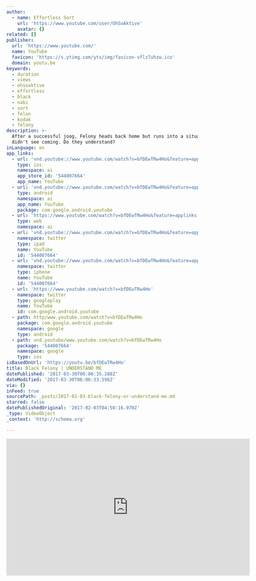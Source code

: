 ```yaml
---
author:
  - name: Effortless Sort
    url: 'https://www.youtube.com/user/OhSoAktive'
    avatar: {}
related: []
publisher:
  url: 'https://www.youtube.com/'
  name: YouTube
  favicon: 'https://s.ytimg.com/yts/img/favicon-vflz7uhzw.ico'
  domain: youtu.be
keywords:
  - duration
  - views
  - ohsoaktive
  - effortless
  - black
  - nabi
  - sort
  - felon
  - kodak
  - felony
description: >-
  After a successful joog, Felony heads back home but runs into a situation he
  didn't see coming. Do they understand?
inLanguage: en
app_links:
  - url: 'vnd.youtube://www.youtube.com/watch?v=bfDEwTRw4Ho&feature=applinks'
    type: ios
    namespace: ai
    app_store_id: '544007664'
    app_name: YouTube
  - url: 'vnd.youtube://www.youtube.com/watch?v=bfDEwTRw4Ho&feature=applinks'
    type: android
    namespace: ai
    app_name: YouTube
    package: com.google.android.youtube
  - url: 'https://www.youtube.com/watch?v=bfDEwTRw4Ho&feature=applinks'
    type: web
    namespace: ai
  - url: 'vnd.youtube://www.youtube.com/watch?v=bfDEwTRw4Ho&feature=applinks'
    namespace: twitter
    type: ipad
    name: YouTube
    id: '544007664'
  - url: 'vnd.youtube://www.youtube.com/watch?v=bfDEwTRw4Ho&feature=applinks'
    namespace: twitter
    type: iphone
    name: YouTube
    id: '544007664'
  - url: 'https://www.youtube.com/watch?v=bfDEwTRw4Ho'
    namespace: twitter
    type: googleplay
    name: YouTube
    id: com.google.android.youtube
  - path: http/www.youtube.com/watch?v=bfDEwTRw4Ho
    package: com.google.android.youtube
    namespace: google
    type: android
  - path: vnd.youtube/www.youtube.com/watch?v=bfDEwTRw4Ho
    package: '544007664'
    namespace: google
    type: ios
isBasedOnUrl: 'https://youtu.be/bfDEwTRw4Ho'
title: Black Felony | UNDERSTAND ME
datePublished: '2017-03-30T06:06:35.288Z'
dateModified: '2017-03-30T06:06:33.596Z'
via: {}
inFeed: true
sourcePath: _posts/2017-02-03-black-felony-or-understand-me.md
starred: false
datePublishedOriginal: '2017-02-03T04:50:16.970Z'
_type: VideoObject
_context: 'http://schema.org'

---
```

<iframe src="https://cdn.embedly.com/widgets/media.html?src=https%3A%2F%2Fwww.youtube.com%2Fembed%2FbfDEwTRw4Ho%3Ffeature%3Doembed&amp;url=http%3A%2F%2Fwww.youtube.com%2Fwatch%3Fv%3DbfDEwTRw4Ho&amp;image=https%3A%2F%2Fi.ytimg.com%2Fvi%2FbfDEwTRw4Ho%2Fhqdefault.jpg&amp;key=b7d04c9b404c499eba89ee7072e1c4f7&amp;type=text%2Fhtml&amp;schema=youtube" width="640" height="360" scrolling="no" frameborder="0" allowfullscreen="" style=""></iframe>